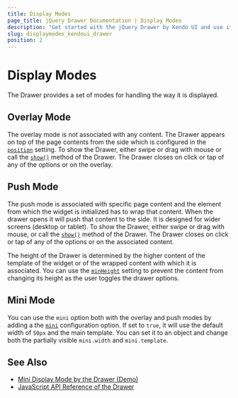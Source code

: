 ```yaml
---
title: Display Modes
page_title: jQuery Drawer Documentation | Display Modes
description: "Get started with the jQuery Drawer by Kendo UI and use its display modes and handle its rendering."
slug: displaymodes_kendoui_drawer
position: 2
---
```


# Display Modes

The Drawer provides a set of modes for handling the way it is displayed.

## Overlay Mode

The overlay mode is not associated with any content. The Drawer appears on top of the page contents from the side which is configured in the [`position`](/api/javascript/ui/drawer/configuration/position) setting. To show the Drawer, either swipe or drag with mouse or call the [`show()`](/api/javascript/ui/drawer/methods/show) method of the Drawer. The Drawer closes on click or tap of any of the options or on the overlay.

## Push Mode

The push mode is associated with specific page content and the element from which the widget is initialized has to wrap that content. When the drawer opens it will push that content to the side. It is designed for wider screens (desktop or tablet). To show the Drawer, either swipe or drag with mouse, or call the [`show()`](/api/javascript/ui/drawer/methods/show) method of the Drawer. The Drawer closes on click or tap of any of the options or on the associated content.

The height of the Drawer is determined by the higher content of the template of the widget or of the wrapped content with which it is associated. You can use the [`minHeight`](/api/javascript/ui/drawer/configuration/minheight) setting to prevent the content from changing its height as the user toggles the drawer options.

## Mini Mode

You can use the `mini` option both with the overlay and push modes by adding a the [`mini`](/api/javascript/ui/drawer/configuration/mini) configuration option. If set to `true`, it will use the default width of `50px` and the main template. You can set it to an object and change both the partially visible `mini.width` and `mini.template`.

## See Also

* [Mini Display Mode by the Drawer (Demo)](https://demos.telerik.com/kendo-ui/drawer/mini)
* [JavaScript API Reference of the Drawer](/api/javascript/ui/drawer)

